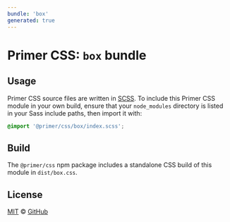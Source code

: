 ```yaml
---
bundle: 'box'
generated: true
---
```


# Primer CSS: `box` bundle

## Usage

Primer CSS source files are written in [SCSS]. To include this Primer CSS module in your own build, ensure that your `node_modules` directory is listed in your Sass include paths, then import it with:

```scss
@import '@primer/css/box/index.scss';
```

## Build

The `@primer/css` npm package includes a standalone CSS build of this module in `dist/box.css`.

## License

[MIT](https://github.com/primer/css/blob/main/LICENSE) &copy; [GitHub](https://github.com/)

[scss]: https://sass-lang.com/documentation/syntax#scss
